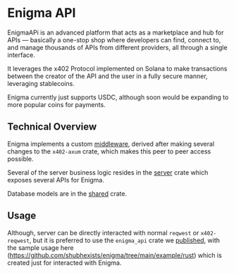 # Enigma API

EnigmaAPi is an advanced platform that acts as a marketplace and hub for APIs — basically a one-stop shop where developers can find, connect to, and manage thousands of APIs from different providers, all through a single interface.

It leverages the x402 Protocol implemented on Solana to make transactions between the creator of the API and the user in a fully secure manner, leveraging stablecoins.

Enigma currently just supports USDC, although soon would be expanding to more popular coins for payments.

## Technical Overview 

Enigma implements a custom [middleware](https://github.com/shubhexists/enigma/tree/main/crates/middleware), derived after making several changes to the `x402-axum` crate, which makes this peer to peer access possible.

Several of the server business logic resides in the [server](https://github.com/shubhexists/enigma/tree/main/crates/server) crate which exposes several APIs for Enigma.

Database models are in the [shared](https://github.com/shubhexists/enigma/blob/main/crates/shared/src/types.rs) crate.

## Usage

Although, server can be directly interacted with normal `reqwest` or `x402-reqwest`, but it is preferred to use the `enigma_api` crate we [published](https://github.com/shubhexists/enigma/tree/main/pkgs/rust), with the sample usage here (https://github.com/shubhexists/enigma/tree/main/example/rust) which is created just for interacted with Enigma.